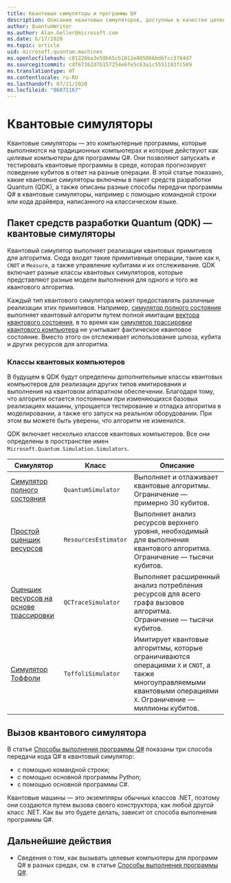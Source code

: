 ```yaml
---
title: Квантовые симуляторы и программы Q#
description: Описание квантовых симуляторов, доступных в качестве целевых компьютеров для программ Q#.
author: QuantumWriter
ms.author: Alan.Geller@microsoft.com
ms.date: 6/17/2020
ms.topic: article
uid: microsoft.quantum.machines
ms.openlocfilehash: c81226ba3e50b65cb1012e885866bd6fcc3764d7
ms.sourcegitcommit: cdf67362d7b157254e6fe5c63a1c5551183fc589
ms.translationtype: HT
ms.contentlocale: ru-RU
ms.lasthandoff: 07/21/2020
ms.locfileid: "86871167"
---
```

# <a name="quantum-simulators"></a>Квантовые симуляторы

Квантовые симуляторы — это компьютерные программы, которые выполняются на традиционных компьютерах и которые действуют как *целевые компьютеры* для программы Q#. Они позволяют запускать и тестировать квантовые программы в среде, которая прогнозирует поведение кубитов в ответ на разные операции. В этой статье показано, какие квантовые симуляторы включены в пакет средств разработки Quantum (QDK), а также описаны разные способы передачи программы Q# в квантовые симуляторы, например с помощью командной строки или кода драйвера, написанного на классическом языке.  



## <a name="the-quantum-development-kit-qdk-quantum-simulators"></a>Пакет средств разработки Quantum (QDK) — квантовые симуляторы

Квантовый симулятор выполняет реализации квантовых примитивов для алгоритма. Сюда входят такие примитивные операции, такие как `H`, `CNOT` и `Measure`, а также управление кубитами и их отслеживание. QDK включает разные классы квантовых симуляторов, которые представляют разные модели выполнения для одного и того же квантового алгоритма. 


Каждый тип квантового симулятора может предоставлять различные реализации этих примитивов. Например, [симулятор полного состояния](xref:microsoft.quantum.machines.full-state-simulator) выполняет квантовый алгоритм путем полной имитации [вектора квантового состояния](xref:microsoft.quantum.glossary#quantum-state), в то время как [симулятор трассировки квантового компьютера](xref:microsoft.quantum.machines.qc-trace-simulator.intro) не учитывает фактическое квантовое состояние. Вместо этого он отслеживает использование шлюза, кубита и других ресурсов для алгоритма.

### <a name="quantum-machine-classes"></a>Классы квантовых компьютеров

В будущем в QDK будут определены дополнительные классы квантовых компьютеров для реализации других типов имитирования и выполнения на квантовом аппаратном обеспечении. Благодаря тому, что алгоритм остается постоянным при изменяющихся базовых реализациях машины, упрощается тестирование и отладка алгоритма в моделировании, а также его запуск на реальном оборудовании. При этом вы можете быть уверены, что алгоритм не изменился.

QDK включает несколько классов квантовых компьютеров. Все они определены в пространстве имен `Microsoft.Quantum.Simulation.Simulators`.

|Симулятор |Класс|Описание|
|-----|------|---|
|[Симулятор полного состояния](xref:microsoft.quantum.machines.full-state-simulator)| `QuantumSimulator` | Выполняет и отлаживает квантовые алгоритмы. Ограничение — примерно 30 кубитов. |
|[Простой оценщик ресурсов](xref:microsoft.quantum.machines.resources-estimator)| `ResourcesEstimator` | Выполняет анализ ресурсов верхнего уровня, необходимый для выполнения квантового алгоритма. Ограничение — тысячи кубитов.|
|[Оценщик ресурсов на основе трассировки](xref:microsoft.quantum.machines.qc-trace-simulator.intro)|  `QCTraceSimulator` |Выполняет расширенный анализ потребления ресурсов для всего графа вызовов алгоритма. Ограничение — тысячи кубитов.|
|[Симулятор Тоффоли](xref:microsoft.quantum.machines.toffoli-simulator)| `ToffoliSimulator` |Имитирует квантовые алгоритмы, которые ограничиваются операциями `X` и `CNOT`, а также многоуправляемыми квантовыми операциями `X`. Ограничение — миллионы кубитов. |

## <a name="invoking-the-quantum-simulator"></a>Вызов квантового симулятора

В статье [Способы выполнения программы Q#](xref:microsoft.quantum.guide.host-programs) показаны три способа передачи кода Q# в квантовый симулятор: 

* с помощью командной строки;
* с помощью основной программы Python;
* с помощью основной программы C#.

Квантовые машины — это экземпляры обычных классов .NET, поэтому они создаются путем вызова своего конструктора, как любой другой класс .NET. Как вы это будете делать, зависит от способа выполнения программы Q#.

## <a name="next-steps"></a>Дальнейшие действия

* Сведения о том, как вызывать целевые компьютеры для программ Q# в разных средах, см. в статье [Способы выполнения программы Q#](xref:microsoft.quantum.guide.host-programs).
